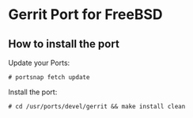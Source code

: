Gerrit Port for FreeBSD
=======================

## How to install the port

Update your Ports:
	
	# portsnap fetch update

Install the port:

	# cd /usr/ports/devel/gerrit && make install clean
